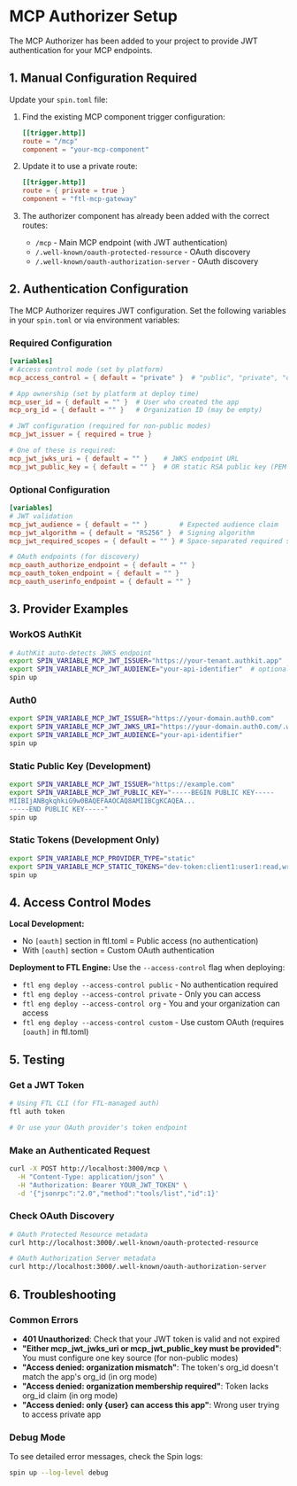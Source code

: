 # MCP Authorizer Setup

The MCP Authorizer has been added to your project to provide JWT authentication for your MCP endpoints.

## 1. Manual Configuration Required

Update your `spin.toml` file:

1. Find the existing MCP component trigger configuration:
   ```toml
   [[trigger.http]]
   route = "/mcp"
   component = "your-mcp-component"
   ```

2. Update it to use a private route:
   ```toml
   [[trigger.http]]
   route = { private = true }
   component = "ftl-mcp-gateway"
   ```

3. The authorizer component has already been added with the correct routes:
   - `/mcp` - Main MCP endpoint (with JWT authentication)
   - `/.well-known/oauth-protected-resource` - OAuth discovery
   - `/.well-known/oauth-authorization-server` - OAuth discovery

## 2. Authentication Configuration

The MCP Authorizer requires JWT configuration. Set the following variables in your `spin.toml` or via environment variables:

### Required Configuration

```toml
[variables]
# Access control mode (set by platform)
mcp_access_control = { default = "private" }  # "public", "private", "org", or "custom"

# App ownership (set by platform at deploy time)
mcp_user_id = { default = "" }  # User who created the app
mcp_org_id = { default = "" }   # Organization ID (may be empty)

# JWT configuration (required for non-public modes)
mcp_jwt_issuer = { required = true }

# One of these is required:
mcp_jwt_jwks_uri = { default = "" }    # JWKS endpoint URL
mcp_jwt_public_key = { default = "" }  # OR static RSA public key (PEM format)
```

### Optional Configuration

```toml
[variables]
# JWT validation
mcp_jwt_audience = { default = "" }        # Expected audience claim
mcp_jwt_algorithm = { default = "RS256" }  # Signing algorithm
mcp_jwt_required_scopes = { default = "" } # Space-separated required scopes

# OAuth endpoints (for discovery)
mcp_oauth_authorize_endpoint = { default = "" }
mcp_oauth_token_endpoint = { default = "" }
mcp_oauth_userinfo_endpoint = { default = "" }
```

## 3. Provider Examples

### WorkOS AuthKit

```bash
# AuthKit auto-detects JWKS endpoint
export SPIN_VARIABLE_MCP_JWT_ISSUER="https://your-tenant.authkit.app"
export SPIN_VARIABLE_MCP_JWT_AUDIENCE="your-api-identifier"  # optional
spin up
```

### Auth0

```bash
export SPIN_VARIABLE_MCP_JWT_ISSUER="https://your-domain.auth0.com"
export SPIN_VARIABLE_MCP_JWT_JWKS_URI="https://your-domain.auth0.com/.well-known/jwks.json"
export SPIN_VARIABLE_MCP_JWT_AUDIENCE="your-api-identifier"
spin up
```

### Static Public Key (Development)

```bash
export SPIN_VARIABLE_MCP_JWT_ISSUER="https://example.com"
export SPIN_VARIABLE_MCP_JWT_PUBLIC_KEY="-----BEGIN PUBLIC KEY-----
MIIBIjANBgkqhkiG9w0BAQEFAAOCAQ8AMIIBCgKCAQEA...
-----END PUBLIC KEY-----"
spin up
```

### Static Tokens (Development Only)

```bash
export SPIN_VARIABLE_MCP_PROVIDER_TYPE="static"
export SPIN_VARIABLE_MCP_STATIC_TOKENS="dev-token:client1:user1:read,write"
spin up
```

## 4. Access Control Modes

**Local Development:**
- No `[oauth]` section in ftl.toml = Public access (no authentication)
- With `[oauth]` section = Custom OAuth authentication

**Deployment to FTL Engine:**
Use the `--access-control` flag when deploying:
- `ftl eng deploy --access-control public` - No authentication required
- `ftl eng deploy --access-control private` - Only you can access
- `ftl eng deploy --access-control org` - You and your organization can access
- `ftl eng deploy --access-control custom` - Use custom OAuth (requires `[oauth]` in ftl.toml)

## 5. Testing

### Get a JWT Token

```bash
# Using FTL CLI (for FTL-managed auth)
ftl auth token

# Or use your OAuth provider's token endpoint
```

### Make an Authenticated Request

```bash
curl -X POST http://localhost:3000/mcp \
  -H "Content-Type: application/json" \
  -H "Authorization: Bearer YOUR_JWT_TOKEN" \
  -d '{"jsonrpc":"2.0","method":"tools/list","id":1}'
```

### Check OAuth Discovery

```bash
# OAuth Protected Resource metadata
curl http://localhost:3000/.well-known/oauth-protected-resource

# OAuth Authorization Server metadata
curl http://localhost:3000/.well-known/oauth-authorization-server
```

## 6. Troubleshooting

### Common Errors

- **401 Unauthorized**: Check that your JWT token is valid and not expired
- **"Either mcp_jwt_jwks_uri or mcp_jwt_public_key must be provided"**: You must configure one key source (for non-public modes)
- **"Access denied: organization mismatch"**: The token's org_id doesn't match the app's org_id (in org mode)
- **"Access denied: organization membership required"**: Token lacks org_id claim (in org mode)
- **"Access denied: only {user} can access this app"**: Wrong user trying to access private app

### Debug Mode

To see detailed error messages, check the Spin logs:

```bash
spin up --log-level debug
```